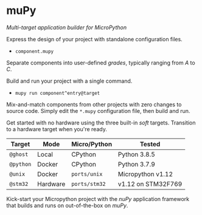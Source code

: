 # muPy
_Multi-target application builder for MicroPython_

Express the design of your project with standalone configuration files.

* `component.mupy`

Separate components into user-defined _grades_, typically ranging from
_A_ to _C_.

Build and run your project with a single command.
* `mupy run component^entry@target`

Mix-and-match components from other projects with zero changes to source
code. Simply edit the `*.mupy` configuration file, then build and run.

Get started with no hardware using the three built-in _soft_ targets.
Transition to a hardware target when you're ready.

Target | Mode | Micro/Python | Tested
-- | -- | -- | --
`@ghost` | Local | CPython| Python 3.8.5
`@python` | Docker | CPython | Python 3.7.9
`@unix` | Docker | `ports/unix` | Micropython v1.12
`@stm32` | Hardware | `ports/stm32` | v1.12 on STM32F769

Kick-start your Micropython project with the _nuPy_ application
framework that builds and runs on out-of-the-box on _muPy_.
